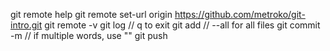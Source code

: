 git remote help
git remote set-url origin https://github.com/metroko/git-intro.git
git remote -v
git log // q to exit 
git add <file> // --all for all files
git commit -m <text> // if multiple words, use ""
git push